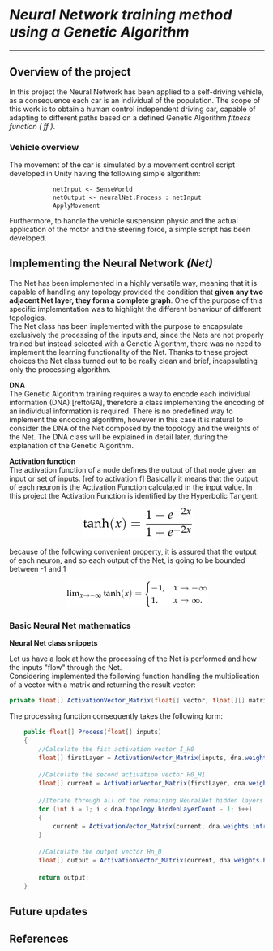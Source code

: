 # *Neural Network training method using a Genetic Algorithm*
 ---
## Overview of the project
In this project the Neural Network has been applied to a self-driving vehicle, as a consequence each car is an individual of the population. The scope of this work is to obtain a human control independent driving car, capable of adapting to different paths based on a defined Genetic Algorithm *fitness function ( ff )*. 

### Vehicle overview     

The movement of the car is simulated by a movement control script developed in Unity having the following simple algorithm:
```
            netInput <- SenseWorld
            netOutput <- neuralNet.Process : netInput
            ApplyMovement
```
Furthermore, to handle the vehicle suspension physic and the actual application of the motor and the steering force, a simple script has been developed.
        
        
## Implementing the Neural Network *(Net)*
The Net has been implemented in a highly versatile way, meaning that it is capable of handling any topology provided the condition that **given any two adjacent Net layer, they form a complete graph**. One of the purpose of this specific implementation was to highlight the different behaviour of different topologies.            
The Net class has been implemented with the purpose to encapsulate exclusively the processing of the inputs and, since the Nets are not properly trained but instead selected with a Genetic Algorithm, there was no need to implement the learning functionality of the Net. Thanks to these project choices the Net class turned out to be really clean and brief, incapsulating only the processing algorithm.           
     
**DNA**      
The Genetic Algorithm training requires a way to encode each individual information (DNA) [reftoGA], therefore a class implementing the encoding of an individual information is required. There is no predefined way to implement the encoding algorithm, however in this case it is natural to consider the DNA of the Net composed by the topology and the weights of the Net. The DNA class will be explained in detail later, during the explanation of the Genetic Algorithm.
     
          
**Activation function**       
The activation function of a node defines the output of that node given an input or set of inputs. [ref to activation f] 
Basically it means that the output of each neuron is the Activation Function calculated in the input value. In this project the Activation Function is identified by the Hyperbolic Tangent:        

<p align="center">
    <img src="Assets/tanh.png"/>
</p>

because of the following convenient property, it is assured that the output of each neuron, and so each output of the Net, is going to be bounded between -1 and 1    

<p align="center">
    <img src="Assets/tanhlim.png"/>
</p>      

### Basic Neural Net mathematics       





        
**Neural Net class snippets**    
    
Let us have a look at how the processing of the Net is performed and how the inputs "flow" through the Net.    
Considering implemented the following function handling the multiplication of a vector with a matrix and returning the result vector:
```C#
private float[] ActivationVector_Matrix(float[] vector, float[][] matrix, int vectorLength, int matrixColumns)
```
The processing function consequently takes the following form:
```C#
    public float[] Process(float[] inputs)
    {
        //Calculate the fist activation vector I_H0
        float[] firstLayer = ActivationVector_Matrix(inputs, dna.weights.i_h0Weights, dna.topology.inputCount, dna.topology.neuronsPerHiddenLayer);

        //Calculate the second activation vector H0_H1
        float[] current = ActivationVector_Matrix(firstLayer, dna.weights.intraNetWeights[0], dna.topology.neuronsPerHiddenLayer, dna.topology.neuronsPerHiddenLayer);

        //Iterate through all of the remaining NeuralNet hidden layers Hi-1_Hi
        for (int i = 1; i < dna.topology.hiddenLayerCount - 1; i++)
        {
            current = ActivationVector_Matrix(current, dna.weights.intraNetWeights[i], dna.topology.neuronsPerHiddenLayer, dna.topology.neuronsPerHiddenLayer);
        }

        //Calculate the output vector Hn_O
        float[] output = ActivationVector_Matrix(current, dna.weights.hn_oWeights, dna.topology.neuronsPerHiddenLayer, dna.topology.outputCount);

        return output;
    }
```
## Future updates      


## References 
